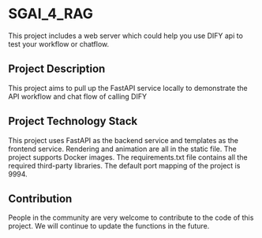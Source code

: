 # SGAI_4_RAG
This project includes a web server which could help you use DIFY api to test your workflow or chatflow. 


## Project Description

This project aims to pull up the FastAPI service locally to demonstrate the API workflow and chat flow of calling DIFY

## Project Technology Stack

This project uses FastAPI as the backend service and templates as the frontend service. Rendering and animation are all in the static file. The project supports Docker images.
The requirements.txt file contains all the required third-party libraries. The default port mapping of the project is 9994.

## Contribution

People in the community are very welcome to contribute to the code of this project. We will continue to update the functions in the future.
